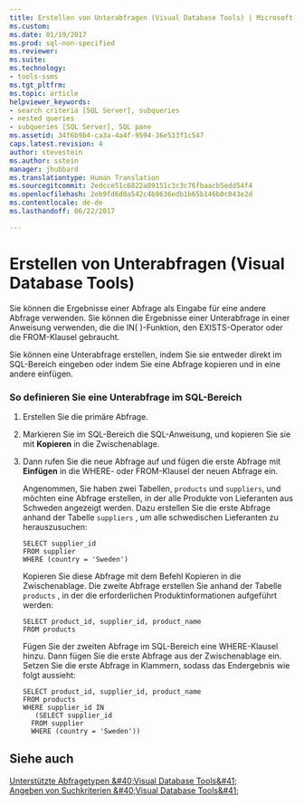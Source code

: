 ```yaml
---
title: Erstellen von Unterabfragen (Visual Database Tools) | Microsoft-Dokumentation
ms.custom: 
ms.date: 01/19/2017
ms.prod: sql-non-specified
ms.reviewer: 
ms.suite: 
ms.technology:
- tools-ssms
ms.tgt_pltfrm: 
ms.topic: article
helpviewer_keywords:
- search criteria [SQL Server], subqueries
- nested queries
- subqueries [SQL Server], SQL pane
ms.assetid: 34f6b9b4-ca3a-4a4f-9594-36e513f1c547
caps.latest.revision: 4
author: stevestein
ms.author: sstein
manager: jhubbard
ms.translationtype: Human Translation
ms.sourcegitcommit: 2edcce51c6822a89151c3c3c76fbaacb5edd54f4
ms.openlocfilehash: 2eb9fd6d0a542c4b9636edb1b65b146b0c043e2d
ms.contentlocale: de-de
ms.lasthandoff: 06/22/2017

---
```

# <a name="create-subqueries-visual-database-tools"></a>Erstellen von Unterabfragen (Visual Database Tools)
Sie können die Ergebnisse einer Abfrage als Eingabe für eine andere Abfrage verwenden. Sie können die Ergebnisse einer Unterabfrage in einer Anweisung verwenden, die die IN( )-Funktion, den EXISTS-Operator oder die FROM-Klausel gebraucht.  
  
Sie können eine Unterabfrage erstellen, indem Sie sie entweder direkt im SQL-Bereich eingeben oder indem Sie eine Abfrage kopieren und in eine andere einfügen.  
  
### <a name="to-define-a-subquery-in-the-sql-pane"></a>So definieren Sie eine Unterabfrage im SQL-Bereich  
  
1.  Erstellen Sie die primäre Abfrage.  
  
2.  Markieren Sie im SQL-Bereich die SQL-Anweisung, und kopieren Sie sie mit **Kopieren** in die Zwischenablage.  
  
3.  Dann rufen Sie die neue Abfrage auf und fügen die erste Abfrage mit **Einfügen** in die WHERE- oder FROM-Klausel der neuen Abfrage ein.  
  
    Angenommen, Sie haben zwei Tabellen, `products` und `suppliers`, und möchten eine Abfrage erstellen, in der alle Produkte von Lieferanten aus Schweden angezeigt werden. Dazu erstellen Sie die erste Abfrage anhand der Tabelle `suppliers` , um alle schwedischen Lieferanten zu herauszusuchen:  
  
    ```  
    SELECT supplier_id  
    FROM supplier  
    WHERE (country = 'Sweden')  
    ```  
  
    Kopieren Sie diese Abfrage mit dem Befehl Kopieren in die Zwischenablage. Die zweite Abfrage erstellen Sie anhand der Tabelle `products` , in der die erforderlichen Produktinformationen aufgeführt werden:  
  
    ```  
    SELECT product_id, supplier_id, product_name  
    FROM products  
    ```  
  
    Fügen Sie der zweiten Abfrage im SQL-Bereich eine WHERE-Klausel hinzu. Dann fügen Sie die erste Abfrage aus der Zwischenablage ein. Setzen Sie die erste Abfrage in Klammern, sodass das Endergebnis wie folgt aussieht:  
  
    ```  
    SELECT product_id, supplier_id, product_name  
    FROM products  
    WHERE supplier_id IN  
       (SELECT supplier_id  
      FROM supplier  
      WHERE (country = 'Sweden'))  
    ```  
  
## <a name="see-also"></a>Siehe auch  
[Unterstützte Abfragetypen &amp;#40;Visual Database Tools&amp;#41;](../../ssms/visual-db-tools/supported-query-types-visual-database-tools.md)  
[Angeben von Suchkriterien &amp;#40;Visual Database Tools&amp;#41;](../../ssms/visual-db-tools/specify-search-criteria-visual-database-tools.md)  
  

